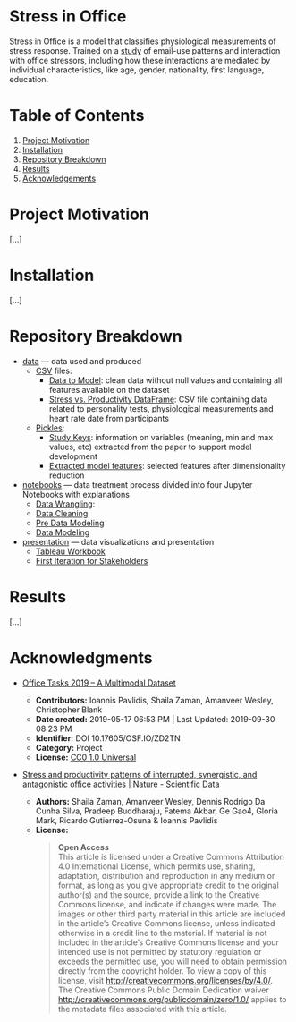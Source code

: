 # Stress in Office

Stress in Office is a model that classifies physiological measurements of stress response. Trained on a [study](#acknowledgments) of email-use patterns and interaction with office stressors, including how these interactions are mediated by individual characteristics, like age, gender, nationality, first language, education.

# Table of Contents
1. [Project Motivation](#project-motivation)
2. [Installation](#installation)
3. [Repository Breakdown](#repository-breakdown)
4. [Results](#results)
5. [Acknowledgements](#acknowledgments)

# Project Motivation
[...]

# Installation
[...]

# Repository Breakdown
- [data](data/) — data used and produced
    - [CSV](https://en.wikipedia.org/wiki/Comma-separated_values) files:
        - [Data to Model](data/data_to_model.csv): clean data without null values and containing all features available on the dataset
        - [Stress vs. Productivity DataFrame](data/stress_productivity_df.csv): CSV file containing data related to personality tests, physiological measurements and heart rate date from participants
    - [Pickles](https://docs.python.org/3/library/pickle.html):
        - [Study Keys](data/study_keys.pkl): information on variables (meaning, min and max values, etc) extracted from the paper to support model development
        - [Extracted model features](data/model_features.pkl): selected features after dimensionality reduction
- [notebooks](notebooks/) — data treatment process divided into four Jupyter Notebooks with explanations
    - [Data Wrangling](notebooks/1_Data_Wrangling.ipynb):
    - [Data Cleaning](notebooks/2_Data_Cleaning.ipynb)
    - [Pre Data Modeling](notebooks/3_a_Pre_Data_Modeling.ipynb)
    - [Data Modeling](notebooks/3_b_Data_Modeling.ipynb)
- [presentation](presentation/) — data visualizations and presentation
    - [Tableau Workbook](presentation/Stress_in_the_office.twb)
    - [First Iteration for Stakeholders](presentation/Stress_in_the_office.pdf)

# Results
[...]

# Acknowledgments

- [Office Tasks 2019 – A Multimodal Dataset](https://osf.io/zd2tn/)
    - **Contributors:** Ioannis Pavlidis, Shaila Zaman, Amanveer Wesley, Christopher Blank
    - **Date created:** 2019-05-17 06:53 PM | Last Updated: 2019-09-30 08:23 PM
    - **Identifier:** DOI 10.17605/OSF.IO/ZD2TN
    - **Category:**  Project
    - **License:** [CC0 1.0 Universal](https://creativecommons.org/publicdomain/zero/1.0/legalcode)

- [Stress and productivity patterns of interrupted, synergistic, and antagonistic office activities | Nature - Scientific Data](https://www.nature.com/articles/s41597-019-0249-5.epdf)
    - **Authors:** Shaila Zaman, Amanveer Wesley, Dennis Rodrigo Da Cunha Silva, Pradeep Buddharaju, Fatema Akbar, Ge Gao4, Gloria Mark, Ricardo Gutierrez-Osuna & Ioannis Pavlidis
    - **License:**
        > **Open Access**  
        This article is licensed under a Creative Commons Attribution 4.0 International License, which permits use, sharing, adaptation, distribution and reproduction in any medium or format, as long as you give appropriate credit to the original author(s) and the source, provide a link to the Creative Commons license, and indicate if changes were made. The images or other third party material in this article are included in the article’s Creative Commons license, unless indicated otherwise in a credit line to the material. If material is not included in the article’s Creative Commons license and your intended use is not permitted by statutory regulation or exceeds the permitted use, you will need to obtain permission directly from the copyright holder. To view a copy of this license, visit http://creativecommons.org/licenses/by/4.0/.  
        The Creative Commons Public Domain Dedication waiver http://creativecommons.org/publicdomain/zero/1.0/ applies to the metadata files associated with this article.